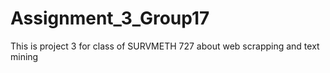 # Assignment_3_Group17
This is project 3 for class of SURVMETH 727 about web scrapping and text mining
